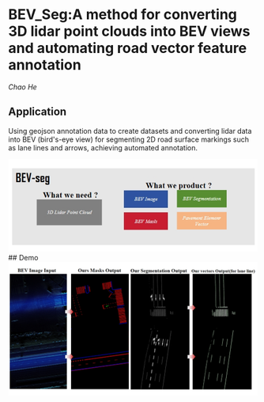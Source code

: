 # BEV_Seg:A method for converting 3D lidar point clouds into BEV views and automating road vector feature annotation
*Chao He*

## Application
Using geojson annotation data to create datasets and converting lidar data into BEV (bird's-eye view) for segmenting 2D road surface markings such as lane lines and arrows, achieving automated annotation.

<img src="figure/whatwedo.png" alt="Pipeline" width="700"/>
## Demo

<img src="figure/exp.png" alt="Pipeline" width="700"/>

